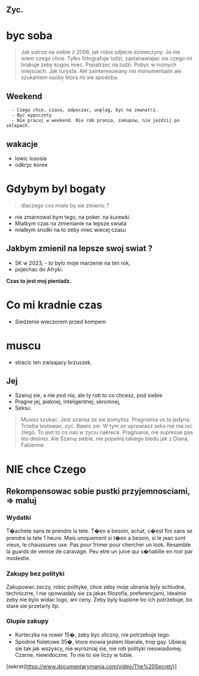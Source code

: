 ## Zyc. 

# byc soba
> Jak patrze na siebie z 2006, jak robie sdjecie dziewczyny. Ja nie wiem czego chce. Tylko fotografuje ludzi, zastanawiajac sie czego mi brakuje zeby kogos miec. 
Popatrzec na ludzi. Pobyc w roznych miejscach. Jak turysta. Ale zainteresowany nie monumentami ale szukaniem osoby ktora mi sie spodoba. 

##      Weekend

      - Czego chce, czasu, odpoczac, unplag, byc na zewnatrz. 
      - Byc wypoczety
      - Nie pracuj w weekend. Nie rob prania, zakupow, nie jezdzij po sklepach. 

## wakacje
- lowic lososia
- odkryc koree


#       Gdybym byl bogaty 

> dlaczego cos mialo by sie zmienic ? 

- nie zmarnowal bym tego, na poker. na kurewki
- Mialbym czas na zmienianie na lepsze swiata
- mialbym srodki na to zeby miec wiecej czasu 

##      Jakbym zmienil na lepsze swoj swiat ? 

- 5K w 2023, -  to bylo moje marzenie na ten rok, 
- pojechac do Afryki.

**Czas to jest moj pieniadz.**
      
#      Co mi kradnie czas
- Siedzenie wieczorem przed kompem

# muscu 

- stracic ten zwisajacy brzuszek. 

##      Jej
- Szanuj sie, a nie pod nia, ale ty rob to co chcesz, pod siebie
- Pragne jej, pieknej, inteligentnej, skromnej, 
- Seksu

> Musisz szukac. Jest szansa ze sie pomylisz. Pragnienia vs ta jedyna. Trzeba testowac, zyc. Bawic sie. W tym ze uprawiasz seks nie ma nic zlego. To jest to co nas w zyciu nakreca. Pragniania, nie supresse pas tes desires. 
Ale Szanuj siebie, nie popelnij takiego bledu jak z Diana, Fabienne

# NIE chce Czego

## Rekompensowac sobie pustki przyjemnosciami, => maluj
### Wydatki 
T�achete sans te prendre la tete. T�en a besoin, achat, c�est fini sans se prendre la tete 1 heure. Mais uniquement si t�en a besoin, si le jean sont vieux, le chaussures use. Pas pour frimer pour chercher un look. Resamble la guards de venise de caravage. Peu etre un juive qui s�habille en noir par modestie.  
### Zakupy bez polityki
Zakupowac zeczy, robic polityke, chce zeby moje ubrania byly schludne, techniczne, I nie opowiadaly sie za jakas filozofia, preferencjami, idealnie zeby nie bylo widac logo, ani ceny. Zeby byly kupione bo ich potrzebuje, bo stare sie przetarly itp. 
### Glupie zakupy
- Kurteczka na rower 15�, zeby byc sliczny, nie potrzebuje tego. 
- Spodnie fioletowe 35�, ktore mowia jestem liberale, trop gay. 
   Ubieraj sie tak jak wszyscy, nie wyrozniaj sie, nie rob polityki nieswiadomej. Czarne, niewidoczne. To nie to sie liczy w tobie. 

[sekret(https://www.documentarymania.com/video/The%20Secret/)]